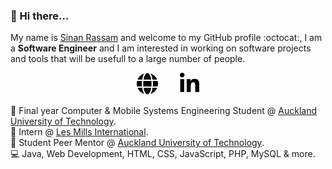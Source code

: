 ### 👋 Hi there...

My name is [Sinan Rassam](https://sinanrassam.github.io) and welcome to my GitHub profile :octocat:, I am a **Software Engineer** and I am interested in working on software projects and tools that will be usefull to a large number of people.

<p align="center">
  <a href="https://sinanrassam.github.io" target="_blank"><img height="35" src="assets/globe.svg"></a>&nbsp;&nbsp;&nbsp;&nbsp;&nbsp;&nbsp;&nbsp;&nbsp;
  <a href="https://www.linkedin.com/in/sinanrassam/" target="_blank"><img height="35" src="assets/linkedin.svg"></a>
</p>

📖 Final year Computer & Mobile Systems Engineering Student @ [Auckland University of Technology](https://aut.ac.nz).<br />
💼 Intern @ [Les Mills International](https://www.lesmills.com/).<br />
💼 Student Peer Mentor @ [Auckland University of Technology](https://aut.ac.nz).<br />
💻 Java, Web Development, HTML, CSS, JavaScript, PHP, MySQL & more.<br />

<!--
**sinanrassam/sinanrassam** is a ✨ _special_ ✨ repository because its `README.md` (this file) appears on your GitHub profile.

Here are some ideas to get you started:

- 🔭 I’m currently working on ...
- 🌱 I’m currently learning ...
- 👯 I’m looking to collaborate on ...
- 🤔 I’m looking for help with ...
- 💬 Ask me about ...
- 📫 How to reach me: ...
- 😄 Pronouns: ...
- ⚡ Fun fact: ...
-->
